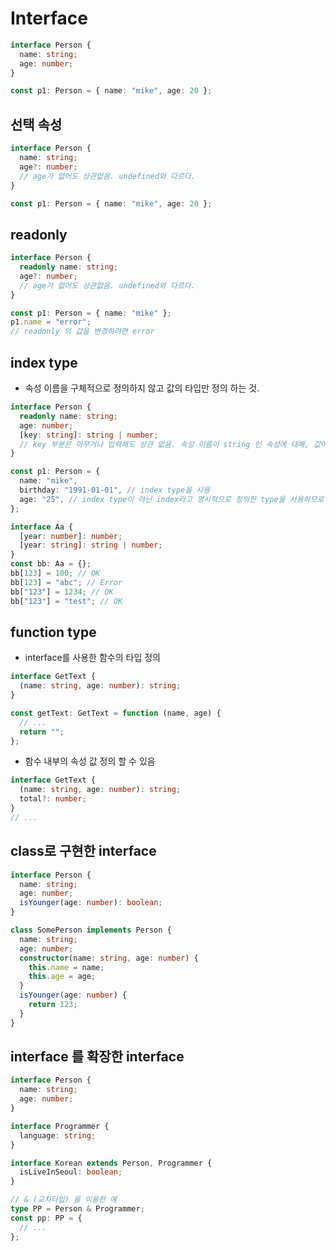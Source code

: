# Interface

```typescript
interface Person {
  name: string;
  age: number;
}

const p1: Person = { name: "mike", age: 20 };
```

## 선택 속성

```typescript
interface Person {
  name: string;
  age?: number;
  // age가 없어도 상관없음. undefined와 다르다.
}

const p1: Person = { name: "mike", age: 20 };
```

## readonly

```typescript
interface Person {
  readonly name: string;
  age?: number;
  // age가 없어도 상관없음. undefined와 다르다.
}

const p1: Person = { name: "mike" };
p1.name = "error";
// readonly 의 값을 변경하려면 error
```

## index type

- 속성 이름을 구체적으로 정의하지 않고 값의 타입만 정의 하는 것.

```typescript
interface Person {
  readonly name: string;
  age: number;
  [key: string]: string | number;
  // key 부분은 아무거나 입력해도 상관 없음. 속성 이름이 string 인 속성에 대해, 값이 string 또는 number 라고 정의
}

const p1: Person = {
  name: "mike",
  birthday: "1991-01-01", // index type을 사용
  age: "25", // index type이 아닌 index라고 명시적으로 정의한 type을 사용하므로 Number가 적용되어 Error
};
```

```typescript
interface Aa {
  [year: number]: number;
  [year: string]: string | number;
}
const bb: Aa = {};
bb[123] = 100; // OK
bb[123] = "abc"; // Error
bb["123"] = 1234; // OK
bb["123"] = "test"; // OK
```

## function type

- interface를 사용한 함수의 타입 정의

```typescript
interface GetText {
  (name: string, age: number): string;
}

const getText: GetText = function (name, age) {
  // ...
  return "";
};
```

- 함수 내부의 속성 값 정의 할 수 있음

```typescript
interface GetText {
  (name: string, age: number): string;
  total?: number;
}
// ...
```

## class로 구현한 interface

```typescript
interface Person {
  name: string;
  age: number;
  isYounger(age: number): boolean;
}

class SomePerson implements Person {
  name: string;
  age: number;
  constructor(name: string, age: number) {
    this.name = name;
    this.age = age;
  }
  isYounger(age: number) {
    return 123;
  }
}
```

## interface 를 확장한 interface

```typescript
interface Person {
  name: string;
  age: number;
}

interface Programmer {
  language: string;
}

interface Korean extends Person, Programmer {
  isLiveInSeoul: boolean;
}

// & (교차타입) 을 이용한 예
type PP = Person & Programmer;
const pp: PP = {
  // ...
};
```
